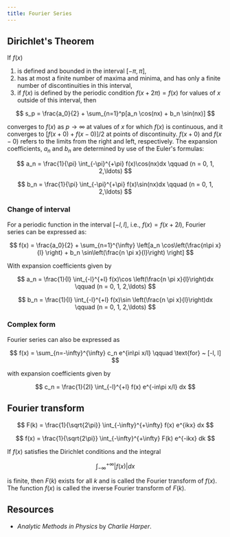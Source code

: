 ```yaml
---
title: Fourier Series
---
```


## Dirichlet's Theorem

If $f(x)$
1. is defined and bounded in the interval $[-\pi, \pi]$,
2. has at most a finite number of maxima and minima, and has only a finite
number of discontinuities in this interval,
3. if $f(x)$ is defined by the periodic condition $f(x + 2\pi) = f(x)$ for
values of $x$ outside of this interval, then

$$
s_p = \frac{a_0}{2} + \sum_{n=1}^p[a_n \cos(nx) + b_n \sin(nx)]
$$

converges to $f(x)$ as $p \rightarrow \infty$ at values of $x$ for which $f(x)$
is continuous, and it converges to $[f(x+0) + f(x-0)]/2$ at points of
discontinuity. $f(x+0)$ and $f(x-0)$ refers to the limits from the right and
left, respectively. The expansion coefficients, $a_n$ and $b_n$ are determined
by use of the Euler's formulas:

$$
a_n = \frac{1}{\pi} \int_{-\pi}^{+\pi} f(x)\cos(nx)dx \qquad (n = 0, 1, 2,\ldots)
$$

$$
b_n = \frac{1}{\pi} \int_{-\pi}^{+\pi} f(x)\sin(nx)dx \qquad (n = 0, 1, 2,\ldots)
$$

### Change of interval
For a periodic function in the interval $[-l, l]$, i.e., $f(x) = f(x+2l)$,
Fourier series can be expressed as:

$$
f(x) = \frac{a_0}{2} + \sum_{n=1}^{\infty} \left[a_n \cos\left(\frac{n\pi x}{l}
\right) + b_n \sin\left(\frac{n \pi x}{l}\right) \right]
$$

With expansion coefficients given by

$$
a_n = \frac{1}{l} \int_{-l}^{+l} f(x)\cos \left(\frac{n \pi x}{l}\right)dx \qquad
(n = 0, 1, 2,\ldots)
$$

$$
b_n = \frac{1}{l} \int_{-l}^{+l} f(x)\sin \left(\frac{n \pi x}{l}\right)dx \qquad
(n = 0, 1, 2,\ldots)
$$

### Complex form
Fourier series can also be expressed as

$$
f(x) = \sum_{n=-\infty}^{\infty} c_n e^{in\pi x/l} \qquad \text{for} ~ [-l, l]
$$

with expansion coefficients given by

$$
c_n = \frac{1}{2l} \int_{-l}^{+l} f(x) e^{-in\pi x/l} dx
$$

## Fourier transform

$$
F(k) = \frac{1}{\sqrt{2\pi}} \int_{-\infty}^{+\infty} f(x) e^{ikx} dx
$$

$$
f(x) = \frac{1}{\sqrt{2\pi}} \int_{-\infty}^{+\infty} F(k) e^{-ikx} dk
$$

If $f(x)$ satisfies the Dirichlet conditions and the integral

$$
\int_{-\infty}^{+\infty} |f(x)|dx
$$

is finite, then $F(k)$ exists for all $k$ and is called the Fourier transform of
$f(x)$. The function $f(x)$ is called the inverse Fourier transform of $F(k)$.

## Resources
- *Analytic Methods in Physics* by *Charlie Harper*.

